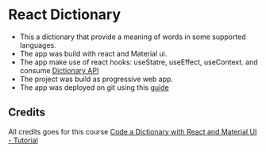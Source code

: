 # React Dictionary

- This a dictionary that provide a meaning of words in some supported languages.
- The app was build with react and Material ui.
- The app make use of react hooks: useStatre, useEffect, useContext. and consume [Dictionary API](https://dictionaryapi.dev)
- The project was build as progressive web app.
- The app was deployed on git using this [guide](https://dev.to/yuribenjamin/how-to-deploy-react-app-in-github-pages-2a1f)

## Credits

All credits goes for this course [Code a Dictionary with React and Material UI - Tutorial](https://www.youtube.com/watch?v=ToXna81iij0)